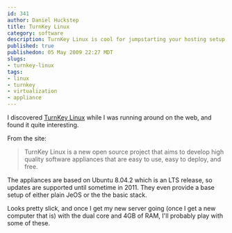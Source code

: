 ```yaml
--- 
id: 341
author: Daniel Huckstep
title: TurnKey Linux
category: software
description: TurnKey Linux is cool for jumpstarting your hosting setup.
published: true
publishedon: 05 May 2009 22:27 MDT
slugs: 
- turnkey-linux
tags: 
- linux
- turnkey
- virtualization
- appliance
---
```

I discovered [TurnKey Linux](http://www.turnkeylinux.org/) while I was
running around on the web, and found it quite interesting.

From the site:

> TurnKey Linux is a new open source project that aims to develop high
> quality software appliances that are easy to use, easy to deploy, and
> free.

The appliances are based on Ubuntu 8.04.2 which is an LTS release, so
updates are supported until sometime in 2011. They even provide a base
setup of either plain JeOS or the the basic stack.

Looks pretty slick, and once I get my new server going (once I get a new
computer that is) with the dual core and 4GB of RAM, I'll probably play
with some of these.
